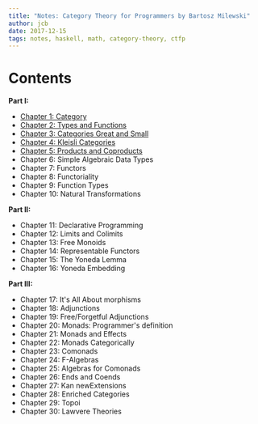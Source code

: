 ```yaml
---
title: "Notes: Category Theory for Programmers by Bartosz Milewski"
author: jcb
date: 2017-12-15
tags: notes, haskell, math, category-theory, ctfp
---
```


# Contents

**Part I:**
- [Chapter 1: Category](/notes/ctfp/01.html)
- [Chapter 2: Types and Functions](/notes/ctfp/02.html)
- [Chapter 3: Categories Great and Small](/notes/ctfp/03.html)
- [Chapter 4: Kleisli Categories](/notes/ctfp/04.html)
- [Chapter 5: Products and Coproducts](/notes/ctfp/05.html)
- Chapter 6: Simple Algebraic Data Types
- Chapter 7: Functors
- Chapter 8: Functoriality
- Chapter 9: Function Types
- Chapter 10: Natural Transformations

**Part II:**
- Chapter 11: Declarative Programming
- Chapter 12: Limits and Colimits
- Chapter 13: Free Monoids
- Chapter 14: Representable Functors
- Chapter 15: The Yoneda Lemma
- Chapter 16: Yoneda Embedding

**Part III:**
- Chapter 17: It's All About morphisms
- Chapter 18: Adjunctions
- Chapter 19: Free/Forgetful Adjunctions
- Chapter 20: Monads: Programmer's definition
- Chapter 21: Monads and Effects
- Chapter 22: Monads Categorically
- Chapter 23: Comonads
- Chapter 24: F-Algebras
- Chapter 25: Algebras for Comonads
- Chapter 26: Ends and Coends
- Chapter 27: Kan newExtensions
- Chapter 28: Enriched Categories
- Chapter 29: Topoi
- Chapter 30: Lawvere Theories
